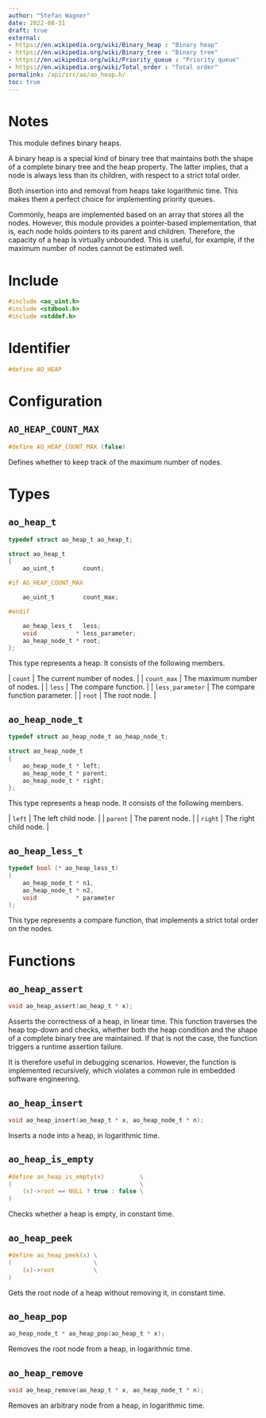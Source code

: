 ```yaml
---
author: "Stefan Wagner"
date: 2022-08-31
draft: true
external:
- https://en.wikipedia.org/wiki/Binary_heap : "Binary heap"
- https://en.wikipedia.org/wiki/Binary_tree : "Binary tree"
- https://en.wikipedia.org/wiki/Priority_queue : "Priority queue"
- https://en.wikipedia.org/wiki/Total_order : "Total order"
permalink: /api/src/ao/ao_heap.h/
toc: true
---
```


# Notes

This module defines binary heaps.

A binary heap is a special kind of binary tree that maintains both the shape of a complete binary tree and the heap property. The latter implies, that a node is always less than its children, with respect to a strict total order.

Both insertion into and removal from heaps take logarithmic time. This makes them a perfect choice for implementing priority queues.

Commonly, heaps are implemented based on an array that stores all the nodes. However, this module provides a pointer-based implementation, that is, each node holds pointers to its parent and children. Therefore, the capacity of a heap is virtually unbounded. This is useful, for example, if the maximum number of nodes cannot be estimated well.

# Include

```c
#include <ao_uint.h>
#include <stdbool.h>
#include <stddef.h>
```

# Identifier

```c
#define AO_HEAP
```

# Configuration

## `AO_HEAP_COUNT_MAX`

```c
#define AO_HEAP_COUNT_MAX (false)
```

Defines whether to keep track of the maximum number of nodes.

# Types

## `ao_heap_t`

```c
typedef struct ao_heap_t ao_heap_t;
```

```c
struct ao_heap_t
{
    ao_uint_t        count;

#if AO_HEAP_COUNT_MAX

    ao_uint_t        count_max;

#endif

    ao_heap_less_t   less;
    void           * less_parameter;
    ao_heap_node_t * root;
};
```

This type represents a heap. It consists of the following members.

| `count` | The current number of nodes. |
| `count_max` | The maximum number of nodes. |
| `less` | The compare function. |
| `less_parameter` | The compare function parameter. |
| `root` | The root node. |

## `ao_heap_node_t`

```c
typedef struct ao_heap_node_t ao_heap_node_t;
```

```c
struct ao_heap_node_t
{
    ao_heap_node_t * left;
    ao_heap_node_t * parent;
    ao_heap_node_t * right;
};
```

This type represents a heap node. It consists of the following members.

| `left` | The left child node. |
| `parent` | The parent node. |
| `right` | The right child node. |

## `ao_heap_less_t`

```c
typedef bool (* ao_heap_less_t)
(
    ao_heap_node_t * n1,
    ao_heap_node_t * n2,
    void           * parameter
);
```

This type represents a compare function, that implements a strict total order on the nodes.

# Functions

## `ao_heap_assert`

```c
void ao_heap_assert(ao_heap_t * x);
```

Asserts the correctness of a heap, in linear time. This function traverses the heap top-down and checks, whether both the heap condition and the shape of a complete binary tree are maintained. If that is not the case, the function triggers a runtime assertion failure.

It is therefore useful in debugging scenarios. However, the function is implemented recursively, which violates a common rule in embedded software engineering.

## `ao_heap_insert`

```c
void ao_heap_insert(ao_heap_t * x, ao_heap_node_t * n);
```

Inserts a node into a heap, in logarithmic time.

## `ao_heap_is_empty`

```c
#define ao_heap_is_empty(x)          \
(                                    \
    (x)->root == NULL ? true : false \
)
```

Checks whether a heap is empty, in constant time.

## `ao_heap_peek`

```c
#define ao_heap_peek(x) \
(                       \
    (x)->root           \
)
```

Gets the root node of a heap without removing it, in constant time.

## `ao_heap_pop`

```c
ao_heap_node_t * ao_heap_pop(ao_heap_t * x);
```

Removes the root node from a heap, in logarithmic time.

## `ao_heap_remove`

```c
void ao_heap_remove(ao_heap_t * x, ao_heap_node_t * n);
```

Removes an arbitrary node from a heap, in logarithmic time.
